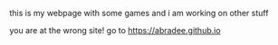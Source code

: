 this is my webpage with some games and i am working on other stuff

you are at the wrong site! go to https://abradee.github.io